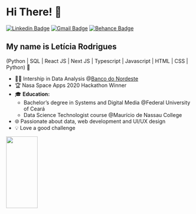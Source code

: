<h1>Hi There! 👋</h1>

[![Linkedin Badge](https://img.shields.io/badge/-LinkedIn-181818?style=flat-square&logo=Linkedin&logoColor=white&link=https://www.linkedin.com/in/leticiar-io)](www.linkedin.com/in/leticiar-io)
[![Gmail Badge](https://img.shields.io/badge/-leticia.rodrigues20021@gmail.com-181818?style=flat-square&logo=Gmail&logoColor=white&link=mailto:leticia.rodrigues20021@gmail.com)](mailto:leticia.rodrigues20021@gmail.com)
[![Behance Badge](https://img.shields.io/badge/-Behance-181818?style=flat-square&logo=Behance&logoColor=white&link=https://www.behance.net/leticiar-io)](https://www.behance.net/leticiar-io)


## My name is Letícia Rodrigues
(Python | SQL | React JS | Next JS | Typescript | Javascript | HTML | CSS | Python) 🚀
- 👩‍💻 Intership in Data Analysis @[Banco do Nordeste](https://www.bnb.gov.br/)
- 🏆 Nasa Space Apps 2020 Hackathon Winner
- 🎓 **Education:** 
  - Bachelor’s degree in Systems and Digital Media @Federal University of Ceará
  - Data Science Technologist course @Maurício de Nassau College
- 🌐 Passionate about data, web development and UI/UX design
- 💡 Love a good challenge

<div align="left">
  
  <img width="41%" height="195px" src="https://github-readme-stats.vercel.app/api/top-langs/?username=leticiar-io&layout=compact&hide_border=true&title_color=8f00ff&text_color=ffffff&bg_color=0d1117" />
  
 </div>
